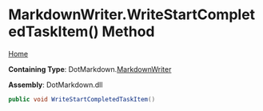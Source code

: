 <a name="_top"></a>

# MarkdownWriter\.WriteStartCompletedTaskItem\(\) Method

[Home](../../../README.md#_top)

**Containing Type**: DotMarkdown\.[MarkdownWriter](../README.md#_top)

**Assembly**: DotMarkdown\.dll

```csharp
public void WriteStartCompletedTaskItem()
```


